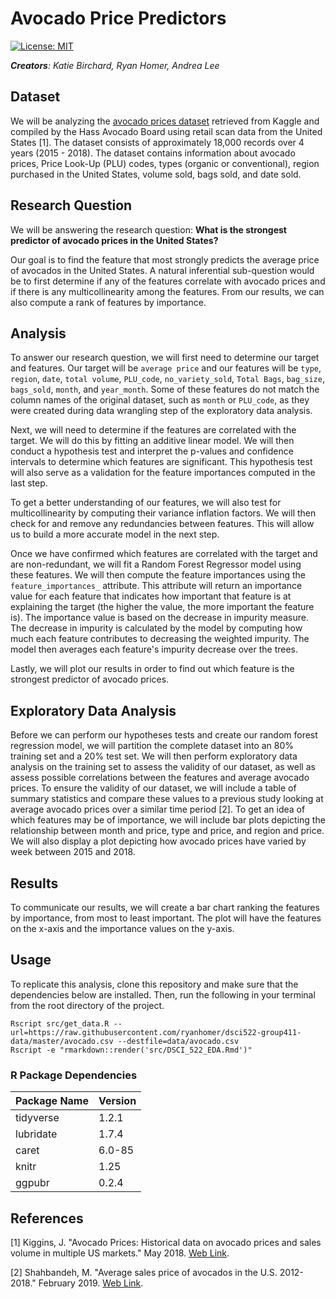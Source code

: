 # Avocado Price Predictors

[![License: MIT](https://img.shields.io/badge/License-MIT-yellow.svg)](https://opensource.org/licenses/MIT)

*__Creators__: Katie Birchard, Ryan Homer, Andrea Lee*

## Dataset

We will be analyzing the [avocado prices dataset](https://www.kaggle.com/neuromusic/avocado-prices?fbclid=IwAR35kKP-Fz0yYZj-QqsZ6iNDSVnLBncxTOG3Cce3F5EupQTVHo85ecn7SBo) retrieved from Kaggle and compiled by the Hass Avocado Board using retail scan data from the United States [1]. The dataset consists of approximately 18,000 records over 4 years (2015 - 2018). The dataset contains information about avocado prices, Price Look-Up (PLU) codes, types (organic or conventional), region purchased in the United States, volume sold, bags sold, and date sold.

## Research Question

We will be answering the research question: **What is the strongest predictor of avocado prices in the United States?**

Our goal is to find the feature that most strongly predicts the average price of avocados in the United States. A natural inferential sub-question would be to first determine if any of the features correlate with avocado prices and if there is any multicollinearity among the features. From our results, we can also compute a rank of features by importance.

## Analysis

To answer our research question, we will first need to determine our target and features. Our target will be `average price` and our features will be `type`, `region`, `date`, `total volume`, `PLU_code`, `no_variety_sold`, `Total Bags`, `bag_size`, `bags_sold`, `month`, and `year_month`. Some of these features do not match the column names of the original dataset, such as `month` or `PLU_code`, as they were created during data wrangling step of the exploratory data analysis.

Next, we will need to determine if the features are correlated with the target. We will do this by fitting an additive linear model. We will then conduct a hypothesis test and interpret the p-values and confidence intervals to determine which features are significant. This hypothesis test will also serve as a validation for the feature importances computed in the last step.

To get a better understanding of our features, we will also test for multicollinearity by computing their variance inflation factors. We will then check for and remove any redundancies between features. This will allow us to build a more accurate model in the next step.

Once we have confirmed which features are correlated with the target and are non-redundant, we will fit a Random Forest Regressor model using these features. We will then compute the feature importances using the `feature_importances_` attribute. This attribute will return an importance value for each feature that indicates how important that feature is at explaining the target (the higher the value, the more important the feature is). The importance value is based on the decrease in impurity measure. The decrease in impurity is calculated by the model by computing how much each feature contributes to decreasing the weighted impurity. The model then averages each feature's impurity decrease over the trees.

Lastly, we will plot our results in order to find out which feature is the strongest predictor of avocado prices.

## Exploratory Data Analysis

Before we can perform our hypotheses tests and create our random forest regression model, we will partition the complete dataset into an 80% training set and a 20% test set. We will then perform exploratory data analysis on the training set to assess the validity of our dataset, as well as assess possible correlations between the features and average avocado prices. To ensure the validity of our dataset, we will include a table of summary statistics and compare these values to a previous study looking at average avocado prices over a similar time period [2]. To get an idea of which features may be of importance, we will include bar plots depicting the relationship between month and price, type and price, and region and price. We will also display a plot depicting how avocado prices have varied by week between 2015 and 2018.

## Results

To communicate our results, we will create a bar chart ranking the features by importance, from most to least important. The plot will have the features on the x-axis and the importance values on the y-axis.

## Usage

To replicate this analysis, clone this repository and make sure that the dependencies below are installed. Then, run the following in your terminal from the root directory of the project.

```
Rscript src/get_data.R --url=https://raw.githubusercontent.com/ryanhomer/dsci522-group411-data/master/avocado.csv --destfile=data/avocado.csv
Rscript -e "rmarkdown::render('src/DSCI_522_EDA.Rmd')"
```

### R Package Dependencies
Package Name|Version
-|-
tidyverse|1.2.1
lubridate|1.7.4
caret|6.0-85
knitr|1.25
ggpubr|0.2.4

## References
[1] Kiggins, J. "Avocado Prices: Historical data on avocado prices and sales volume in multiple US markets." May 2018. [Web Link](https://www.kaggle.com/neuromusic/avocado-prices).

[2] Shahbandeh, M. "Average sales price of avocados in the U.S. 2012-2018." February 2019. [Web Link](https://www.statista.com/statistics/493487/average-sales-price-of-avocados-in-the-us/).
